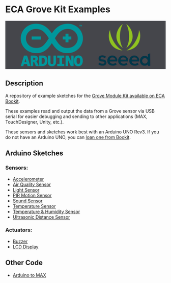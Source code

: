 # ECA Grove Kit Examples

![](/images/ArduinoGrove.png)

## Description

A repository of example sketches for the [Grove Module Kit available on ECA Bookit](https://bookit.eca.ed.ac.uk/av/wizard/resourcedetail.aspx?id=5255).

These examples read and output the data from a Grove sensor via USB serial for easier debugging and sending to other applications (MAX, TouchDesigner, Unity, etc.).

These sensors and sketches work best with an Arduino UNO Rev3. If you do not have an Arduino UNO, you can [loan one from Bookit](https://bookit.eca.ed.ac.uk/av/wizard/resourcedetail.aspx?id=10148).

## Arduino Sketches

### Sensors:

- [Accelerometer](/arduino-code/Grove_Accelerometer_Serial.ino)
- [Air Quality Sensor](/arduino-code/Grove_AirQuality_Serial.ino)
- [Light Sensor](/arduino-code/Grove_Light_Serial.ino)
- [PIR Motion Sensor](/arduino-code/Grove_PIR_Serial.ino)
- [Sound Sensor](/arduino-code/Grove_Sound_Serial.ino)
- [Temperature Sensor](/arduino-code/Grove_Temperature_Serial.ino)
- [Temperature & Humidity Sensor](/arduino-code/Grove_DHT_Serial.ino)
- [Ultrasonic Distance Sensor](/arduino-code/Grove_Distance_Serial.ino)

### Actuators:

- [Buzzer](https://wiki.seeedstudio.com/Grove-Buzzer/)
- [LCD Display](https://wiki.seeedstudio.com/Grove-16x2_LCD_Series/)

## Other Code

- [Arduino to MAX](/other-code/ArduinoToMax.maxpat)
